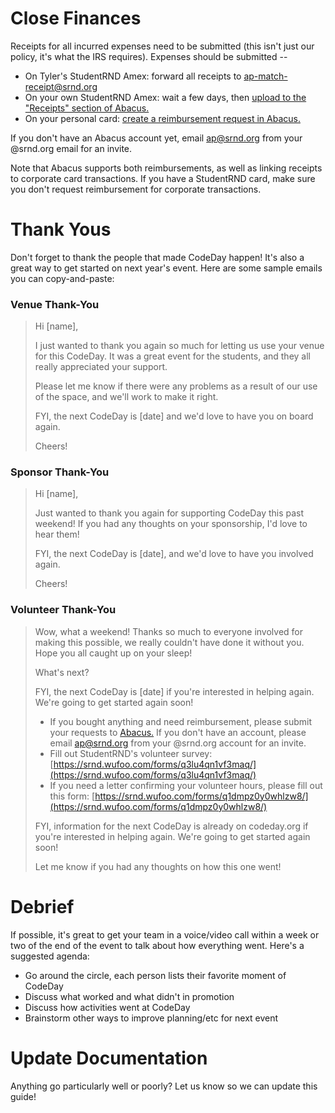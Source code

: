 # Close Finances

Receipts for all incurred expenses need to be submitted \(this isn't just our policy, it's what the IRS requires\). Expenses should be submitted --

* On Tyler's StudentRND Amex: forward all receipts to [ap-match-receipt@srnd.org](mailto:ap-match-receipt@srnd.org)
* On your own StudentRND Amex: wait a few days, then [upload to the "Receipts" section of Abacus.](https://www.abacus.com/receipts)
* On your personal card: [create a reimbursement request in Abacus.](https://www.abacus.com/expenses?filter=me)

If you don't have an Abacus account yet, email ap@srnd.org from your @srnd.org email for an invite.

Note that Abacus supports both reimbursements, as well as linking receipts to corporate card transactions. If you have a StudentRND card, make sure you don't request reimbursement for corporate transactions.

# Thank Yous

Don't forget to thank the people that made CodeDay happen! It's also a great way to get started on next year's event. Here are some sample emails you can copy-and-paste:

### Venue Thank-You

> Hi \[name\],
>
> I just wanted to thank you again so much for letting us use your venue for this CodeDay. It was a great event for the students, and they all really appreciated your support.
>
> Please let me know if there were any problems as a result of our use of the space, and we'll work to make it right.
>
> FYI, the next CodeDay is \[date\] and we'd love to have you on board again.
>
> Cheers!

### Sponsor Thank-You

> Hi \[name\],
>
> Just wanted to thank you again for supporting CodeDay this past weekend! If you had any thoughts on your sponsorship, I'd love to hear them!
>
> FYI, the next CodeDay is \[date\], and we'd love to have you involved again.
>
> Cheers!

### Volunteer Thank-You

> Wow, what a weekend! Thanks so much to everyone involved for making this possible, we really couldn't have done it without you. Hope you all caught up on your sleep!
>
> What's next?
>
> FYI, the next CodeDay is \[date\] if you're interested in helping again. We're going to get started again soon!
>
> * If you bought anything and need reimbursement, please submit your requests to [Abacus.](https://abacus.com/) If you don't have an account, please email ap@srnd.org from your @srnd.org account for an invite.
> * Fill out StudentRND's volunteer survey: [https://srnd.wufoo.com/forms/q3lu4qn1vf3maq/](https://srnd.wufoo.com/forms/q3lu4qn1vf3maq/)
> * If you need a letter confirming your volunteer hours, please fill out this form: [https://srnd.wufoo.com/forms/q1dmpz0y0whlzw8/](https://srnd.wufoo.com/forms/q1dmpz0y0whlzw8/)
>
> FYI, information for the next CodeDay is already on codeday.org if you're interested in helping again. We're going to get started again soon!
>
> Let me know if you had any thoughts on how this one went!

# Debrief

If possible, it's great to get your team in a voice/video call within a week or two of the end of the event to talk about how everything went. Here's a suggested agenda:

* Go around the circle, each person lists their favorite moment of CodeDay
* Discuss what worked and what didn't in promotion
* Discuss how activities went at CodeDay
* Brainstorm other ways to improve planning/etc for next event

# Update Documentation

Anything go particularly well or poorly? Let us know so we can update this guide!

